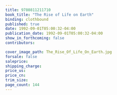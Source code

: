 ```yaml
---
title: 9780811211710
book_title: "The Rise of Life on Earth"
binding: clothbound
published: true
date: 1992-09-01T05:00:32-04:00
publication_date: 1992-09-01T05:00:32-04:00
show_in_forthcoming: false
contributors:

cover_image_path: The_Rise_Of_Life_On_Earth.jpg
forsale: false
saleprice:
shipping_charge:
price_us:
price_cn:
trim_size:
page_count: 144
---
```


